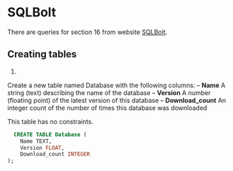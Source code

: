 # SQLBolt
There are queries for section 16 from website [SQLBolt](https://sqlbolt.com/lesson/creating_tables).

## Creating tables

1. 
Create a new table named Database with the following columns:
– **Name** A string (text) describing the name of the database
– **Version** A number (floating point) of the latest version of this database
– **Download_count** An integer count of the number of times this database was downloaded

This table has no constraints.
```sql
  CREATE TABLE Database (
    Name TEXT,
    Version FLOAT,
    Download_count INTEGER
);
```